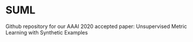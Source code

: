 # SUML
Github repository for our AAAI 2020 accepted paper: Unsupervised Metric Learning with Synthetic Examples
